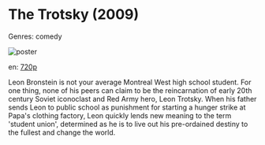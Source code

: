 # The Trotsky (2009)

Genres: comedy

![poster](http://image.tmdb.org/t/p/w500/5kxYruRZtN4W1CYdwfBuBcgALke.jpg)

en:
  [720p](magnet:?xt=urn:btih:9F664D23A1B7F1EA1650FFACDDA5914AC07855F7&tr=udp://glotorrents.pw:6969/announce&tr=udp://tracker.opentrackr.org:1337/announce&tr=udp://torrent.gresille.org:80/announce&tr=udp://tracker.openbittorrent.com:80&tr=udp://tracker.coppersurfer.tk:6969&tr=udp://tracker.leechers-paradise.org:6969&tr=udp://p4p.arenabg.ch:1337&tr=udp://tracker.internetwarriors.net:1337)
  


Leon Bronstein is not your average Montreal West high school student. For one thing, none of his peers can claim to be the reincarnation of early 20th century Soviet iconoclast and Red Army hero, Leon Trotsky. When his father sends Leon to public school as punishment for starting a hunger strike at Papa's clothing factory, Leon quickly lends new meaning to the term 'student union', determined as he is to live out his pre-ordained destiny to the fullest and change the world.